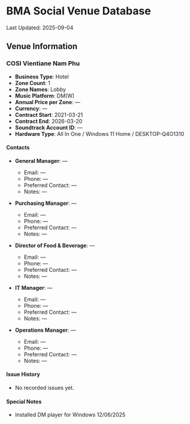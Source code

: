 # BMA Social Venue Database

Last Updated: 2025-09-04

## Venue Information

### COSI Vientiane Nam Phu
- **Business Type**: Hotel
- **Zone Count**: 1
- **Zone Names**: Lobby
- **Music Platform**: DM(W)
- **Annual Price per Zone**: —
- **Currency**: —
- **Contract Start**: 2021-03-21
- **Contract End**: 2026-03-20
- **Soundtrack Account ID**: —
- **Hardware Type**: All In One / Windows 11 Home / DESKTOP-Q4O1310

#### Contacts
- **General Manager**: —
  - Email: —
  - Phone: —
  - Preferred Contact: —
  - Notes: —

- **Purchasing Manager**: —
  - Email: —
  - Phone: —
  - Preferred Contact: —
  - Notes: —

- **Director of Food & Beverage**: —
  - Email: —
  - Phone: —
  - Preferred Contact: —
  - Notes: —

- **IT Manager**: —
  - Email: —
  - Phone: —
  - Preferred Contact: —
  - Notes: —

- **Operations Manager**: —
  - Email: —
  - Phone: —
  - Preferred Contact: —
  - Notes: —

#### Issue History
- No recorded issues yet.

#### Special Notes
- Installed DM player for Windows 12/06/2025

